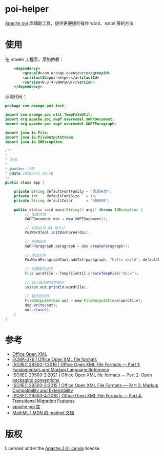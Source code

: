 # poi-helper
[Apache poi](https://poi.apache.org/) 库辅助工具，提供更便捷的操作 word、excel 等的方法

# 使用
在 maven 工程里，添加依赖：
```xml
    <dependency>
        <groupId>com.orange.opensource</groupId>
        <artifactId>poi-helper</artifactId>
        <version>0.0.4-SNAPSHOT</version>
    </dependency>
```

示例代码：
```java
package com.orange.poi.test;

import com.orange.poi.util.TempFileUtil;
import org.apache.poi.xwpf.usermodel.XWPFDocument;
import org.apache.poi.xwpf.usermodel.XWPFParagraph;

import java.io.File;
import java.io.FileOutputStream;
import java.io.IOException;

/**
* 
* 测试
* 
* @author 小天
* @date 2019/6/5 10:59
*/
public class App {
    
    private String defaultFontFamily = "思源宋体";
    private int    defaultFontSize   = 14;
    private String defaultColor      = "000000";
    
    public static void main(String[] args) throws IOException {
         // 创建文档
         XWPFDocument doc = new XWPFDocument();
         
         // 初始化为 A4 纸大小
         PoiWordTool.initDocForA4(doc);
        
         // 创建段落
         XWPFParagraph paragraph = doc.createParagraph();
         
         // 添加文字
         PoiWordParagraphTool.addTxt(paragraph, "hello world", defaultFontFamily, defaultFontSize, defaultColor);
        
         // 创建输出文件
         File wordFile = TempFileUtil.createTempFile("docx");
         
         // 显示输出的文件路径
         System.out.println(wordFile);
        
         // 输出到文件
         FileOutputStream out = new FileOutputStream(wordFile);
         doc.write(out);
         out.close();
    }
}
```

# 参考
+ [Office Open XML](http://www.officeopenxml.com/)
+ [ECMA-376 | Office Open XML file formats](https://www.ecma-international.org/publications-and-standards/standards/ecma-376/)
+ [ISO/IEC 29500-1:2016 | Office Open XML File Formats — Part 1: Fundamentals and Markup Language Reference](https://www.iso.org/standard/71691.html)
+ [ISO/IEC 29500-2:2021 | Office Open XML file formats — Part 2: Open packaging conventions](https://www.iso.org/standard/77818.html)
+ [ISO/IEC 29500-3:2015 | Office Open XML File Formats — Part 3: Markup Compatibility and Extensibility](https://www.iso.org/standard/65533.html)
+ [ISO/IEC 29500-4:2016 | Office Open XML File Formats — Part 4: Transitional Migration Features](https://www.iso.org/standard/71692.html)
+ [apache poi 库](https://poi.apache.org/)
+ [MathML | MDN 的 mathml 文档](https://developer.mozilla.org/en-US/docs/Web/MathML)

# 版权

Licensed under the [Apache 2.0 license](https://www.apache.org/licenses/LICENSE-2.0.html) license.

